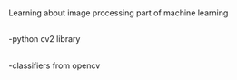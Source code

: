 ###
Learning about image processing part of machine learning
##
-python cv2 library 
## 
-classifiers from opencv
